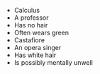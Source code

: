 * Calculus
 * A professor
 * Has no hair
 * Often wears green
* Castafiore
 * An opera singer
 * Has white hair
 * Is possibly mentally unwell